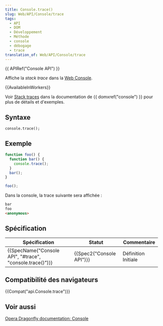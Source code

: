 ```yaml
---
title: Console.trace()
slug: Web/API/Console/trace
tags:
  - API
  - DOM
  - Développement
  - Méthode
  - console
  - débogage
  - trace
translation_of: Web/API/Console/trace
---
```

{{ APIRef("Console API") }}

Affiche la _stack trace_ dans la [Web Console](/fr/docs/Outils/Console_Web).

{{AvailableInWorkers}}

Voir [Stack traces](/fr/docs/Web/API/console#Stack_traces) dans la documentation de {{ domxref("console") }} pour plus de détails et d'exemples.

## Syntaxe

    console.trace();

## Exemple

```js
function foo() {
  function bar() {
    console.trace();
  }
  bar();
}

foo();
```

Dans la console, la trace suivante sera affichée :

```html
bar
foo
<anonymous>
```

## Spécification

| Spécification                                                                | Statut                           | Commentaire         |
| ---------------------------------------------------------------------------- | -------------------------------- | ------------------- |
| {{SpecName("Console API", "#trace", "console.trace()")}} | {{Spec2("Console API")}} | Définition Initiale |

## Compatibilité des navigateurs

{{Compat("api.Console.trace")}}

## Voir aussi

[Opera Dragonfly documentation: Console](http://www.opera.com/dragonfly/documentation/console/)
